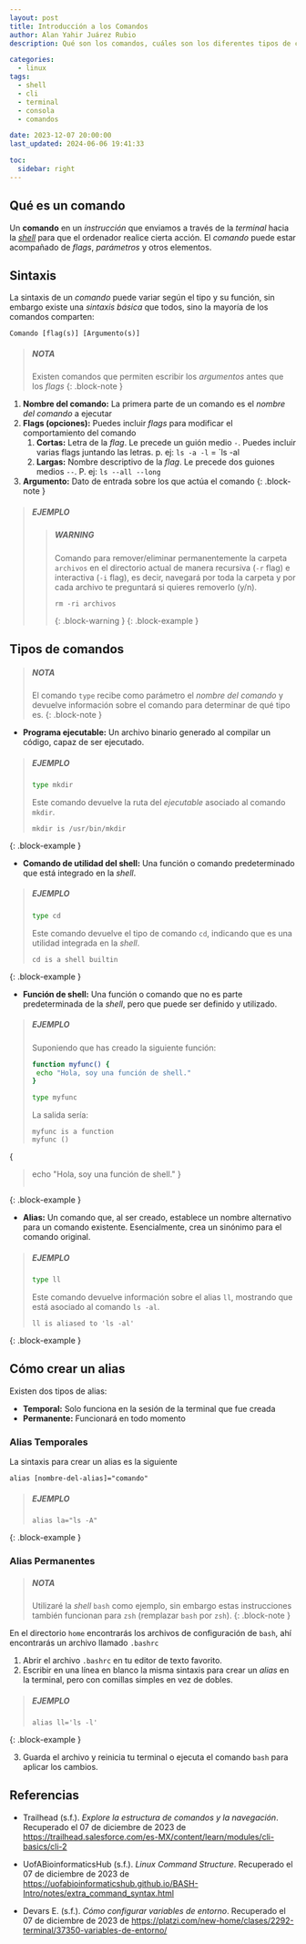```yaml
---
layout: post
title: Introducción a los Comandos
author: Alan Yahir Juárez Rubio
description: Qué son los comandos, cuáles son los diferentes tipos de comandos, en qué consiste cada uno y cuál son sus sintaxis.

categories:
  - linux
tags:
  - shell
  - cli
  - terminal
  - consola
  - comandos

date: 2023-12-07 20:00:00
last_updated: 2024-06-06 19:41:33

toc:
  sidebar: right
---
```


## Qué es un comando

Un **comando** en un _instrucción_ que enviamos a través de la _terminal_
hacia la _[shell](2023-12-04-shells.md)_ para que el ordenador realice cierta
acción. El _comando_ puede estar acompañado de _flags_, _parámetros_ y otros
elementos.

## Sintaxis

La sintaxis de un _comando_ puede variar según el tipo y su función, sin embargo existe una _sintaxis básica_ que todos, sino la mayoría de los comandos comparten:

```shell
Comando [flag(s)] [Argumento(s)]
```

> ##### NOTA
>
> Existen comandos que permiten escribir los _argumentos_ antes que los _flags_
{: .block-note }

1. **Nombre del comando:** La primera parte de un comando es el _nombre del
   comando_ a ejecutar
2. **Flags (opciones):** Puedes incluir _flags_ para modificar el
   comportamiento del comando
   1. **Cortas:** Letra de la _flag_. Le precede un guión medio `-`. Puedes
      incluir varias flags juntando las letras. p. ej: `ls -a -l` = `ls -al
   2. **Largas:** Nombre descriptivo de la _flag_. Le precede dos guiones
      medios `--`. P. ej: `ls --all --long`
3. **Argumento:** Dato de entrada sobre los que actúa el comando
   {: .block-note }

> ##### EJEMPLO
>
> > ##### WARNING
> >
> > Comando para remover/eliminar permanentemente la carpeta `archivos` en
> > el directorio actual de manera recursiva (`-r` flag) e interactiva (`-i`
> > flag), es decir, navegará por toda la carpeta y por cada archivo te preguntará
> > si quieres removerlo (y/n).
> >
> > ```shell
> > rm -ri archivos
> > ```
> >
> > {: .block-warning }
> > {: .block-example }

## Tipos de comandos

> ##### NOTA
>
> El comando `type` recibe como parámetro el _nombre del comando_ y devuelve
> información sobre el comando para determinar de qué tipo es.
{: .block-note }

- **Programa ejecutable:** Un archivo binario generado al compilar un código,
  capaz de ser ejecutado.

> ##### EJEMPLO
>
> ```bash
> type mkdir
> ```
>
> Este comando devuelve la ruta del _ejecutable_ asociado al comando `mkdir`.
>
> ```shell
> mkdir is /usr/bin/mkdir
> ```
>
{: .block-example }

- **Comando de utilidad del shell:** Una función o comando predeterminado que
  está integrado en la _shell_.

> ##### EJEMPLO
>
> ```bash
> type cd
> ```
>
> Este comando devuelve el tipo de comando `cd`, indicando que es una utilidad
> integrada en la _shell_.
>
> ```shell
> cd is a shell builtin
> ```
>
{: .block-example }

- **Función de shell:** Una función o comando que no es parte predeterminada de
  la _shell_, pero que puede ser definido y utilizado.

> ##### EJEMPLO
>
> Suponiendo que has creado la siguiente función:
>
> ```bash
> function myfunc() {
>  echo "Hola, soy una función de shell."
> }
>
> type myfunc
> ```
>
> La salida sería:
>
> ```shell
> myfunc is a function
> myfunc ()
{
>  echo "Hola, soy una función de shell."
> }
> ```
>
{: .block-example }

- **Alias:** Un comando que, al ser creado, establece un nombre alternativo
  para un comando existente. Esencialmente, crea un sinónimo para el comando
  original.

> ##### EJEMPLO
>
> ```bash
> type ll
> ```
>
> Este comando devuelve información sobre el alias `ll`, mostrando que está
> asociado al comando `ls -al`.
>
> ```shell
> ll is aliased to 'ls -al'
> ```
>
{: .block-example }

## Cómo crear un alias

Existen dos tipos de alias:

- **Temporal:** Solo funciona en la sesión de la terminal que fue creada
- **Permanente:** Funcionará en todo momento

### Alias Temporales

La sintaxis para crear un alias es la siguiente

```shell
alias [nombre-del-alias]="comando"
```

> ##### EJEMPLO
>
> ```shell
> alias la="ls -A"
> ```
>
{: .block-example }

### Alias Permanentes

> ##### NOTA
>
> Utilizaré la _shell_ `bash` como ejemplo, sin embargo estas instrucciones
> también funcionan para `zsh` (remplazar `bash` por `zsh`).
{: .block-note }

En el directorio `home` encontrarás los archivos de configuración de `bash`,
ahí encontrarás un archivo llamado `.bashrc`

1. Abrir el archivo `.bashrc` en tu editor de texto favorito.
2. Escribir en una línea en blanco la misma sintaxis para crear un _alias_ en
   la terminal, pero con comillas simples en vez de dobles.

> ##### EJEMPLO
>
> ```shell
> alias ll='ls -l'
> ```
>
{: .block-example }

3. Guarda el archivo y reinicia tu terminal o ejecuta el comando `bash` para aplicar los cambios.

<div style="page-break-after: always;"></div>

## Referencias

- Trailhead
  (s.f.).
  _Explore la estructura de comandos y la navegación_.
  Recuperado el 07 de diciembre de 2023 de
  <https://trailhead.salesforce.com/es-MX/content/learn/modules/cli-basics/cli-2>

- UofABioinformaticsHub
  (s.f.).
  _Linux Command Structure_.
  Recuperado el 07 de diciembre de 2023 de
  <https://uofabioinformaticshub.github.io/BASH-Intro/notes/extra_command_syntax.html>

- Devars E.
  (s.f.).
  _Cómo configurar variables de entorno_.
  Recuperado el 07 de diciembre de 2023 de
  <https://platzi.com/new-home/clases/2292-terminal/37350-variables-de-entorno/>
